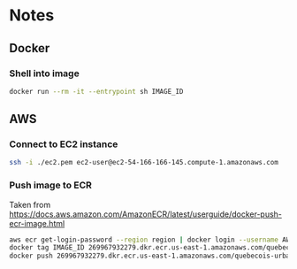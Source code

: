 # Notes

## Docker

### Shell into image

```bash
docker run --rm -it --entrypoint sh IMAGE_ID
```

## AWS

### Connect to EC2 instance

```bash
ssh -i ./ec2.pem ec2-user@ec2-54-166-166-145.compute-1.amazonaws.com
```

### Push image to ECR

Taken from https://docs.aws.amazon.com/AmazonECR/latest/userguide/docker-push-ecr-image.html

```bash
aws ecr get-login-password --region region | docker login --username AWS --password-stdin 269967932279.dkr.ecr.us-east-1.amazonaws.com
docker tag IMAGE_ID 269967932279.dkr.ecr.us-east-1.amazonaws.com/quebecois-urbain:latest
docker push 269967932279.dkr.ecr.us-east-1.amazonaws.com/quebecois-urbain:latest
```
